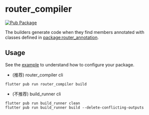 # router_compiler

[![Pub Package](https://img.shields.io/pub/v/router_compiler.svg)](https://pub.dev/packages/router_compiler)

The builders generate code when they find members annotated with classes defined in [package:router_annotation](https://pub.dev/packages/router_annotation).

## Usage

See the [example](https://github.com/RxReader/router_kit/tree/master/example) to understand how to configure your package.

* (推荐) router_compiler cli

```shell
flutter pub run router_compiler build
```

* (不推荐) build_runner cli

```shell
flutter pub run build_runner clean
flutter pub run build_runner build --delete-conflicting-outputs
```
